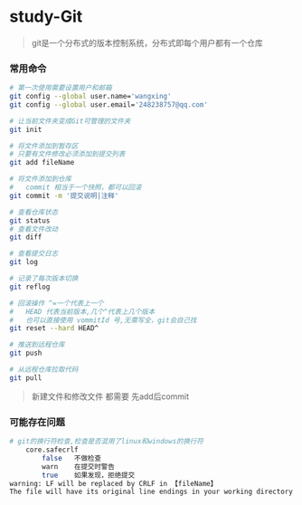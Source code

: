 # study-Git

> git是一个分布式的版本控制系统，分布式即每个用户都有一个仓库



### 常用命令

```bash
# 第一次使用需要设置用户和邮箱
git config --global user.name='wangxing'
git config --global user.email='248238757@qq.com'

# 让当前文件夹变成Git可管理的文件夹
git init 

# 将文件添加到暂存区
# 只要有文件修改必须添加到提交列表
git add fileName

# 将文件添加到仓库
#	commit 相当于一个快照，都可以回滚
git commit -m '提交说明|注释'

# 查看仓库状态
git status
# 查看文件改动
git diff

# 查看提交日志
git log

# 记录了每次版本切换 
git reflog

# 回滚操作 ^=一个代表上一个
#	HEAD 代表当前版本,几个^代表上几个版本
#	也可以直接使用 vommitId 号,无需写全，git会自己找
git reset --hard HEAD^

# 推送到远程仓库
git push 

# 从远程仓库拉取代码
git pull 

```

> 新建文件和修改文件 都需要 先add后commit

### 可能存在问题

```bash
# git的换行符检查,检查是否混用了linux和windows的换行符
	core.safecrlf
		false 	不做检查 
		warn 	在提交时警告
		true	如果发现，拒绝提交
warning: LF will be replaced by CRLF in 【fileName】
The file will have its original line endings in your working directory



```

